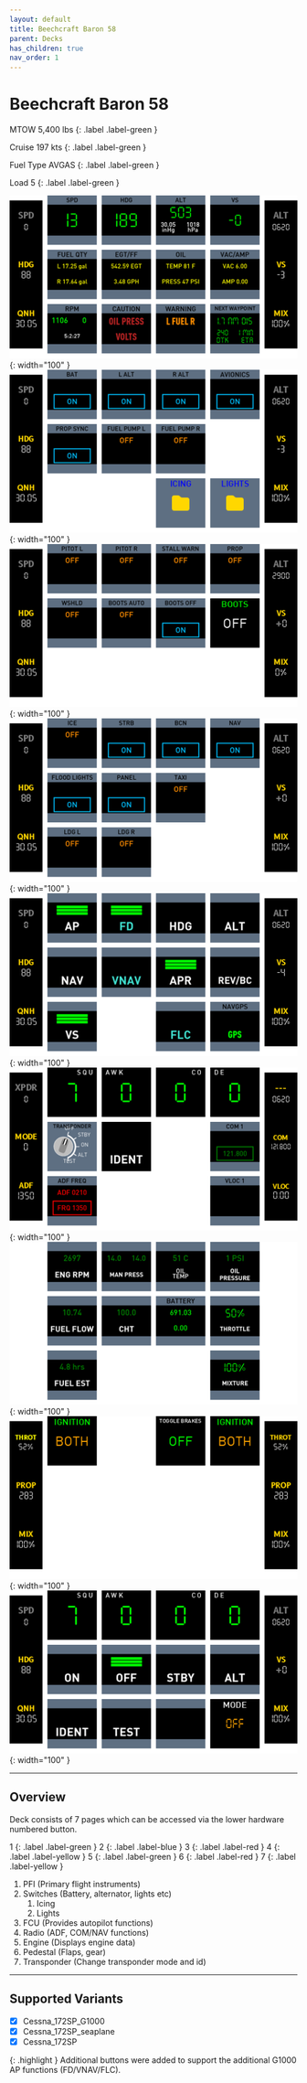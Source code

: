 ```yaml
---
layout: default
title: Beechcraft Baron 58
parent: Decks
has_children: true
nav_order: 1
---
```


# Beechcraft Baron 58

MTOW 5,400 lbs
{: .label .label-green }

Cruise 197 kts
{: .label .label-green }

Fuel Type AVGAS
{: .label .label-green }

Load 5
{: .label .label-green }



![](../../assets/images/beechcraft-baron-58/pfi.png){: width="100" }
![](../../assets/images/beechcraft-baron-58/switches.png){: width="100" }
![](../../assets/images/beechcraft-baron-58/icing.png){: width="100" }
![](../../assets/images/beechcraft-baron-58/lights.png){: width="100" }
![](../../assets/images/beechcraft-baron-58/fcu.png){: width="100" }
![](../../assets/images/beechcraft-baron-58/radio.png){: width="100" }
![](../../assets/images/beechcraft-baron-58/engine.png){: width="100" }
![](../../assets/images/beechcraft-baron-58/pedestal.png){: width="100" }
![](../../assets/images/beechcraft-baron-58/transponder.png){: width="100" }

----

## Overview
Deck consists of 7 pages which can be accessed via the lower hardware numbered button.

1
{: .label .label-green }
2
{: .label .label-blue }
3
{: .label .label-red }
4
{: .label .label-yellow }
5
{: .label .label-green }
6
{: .label .label-red }
7
{: .label .label-yellow }


1. PFI (Primary flight instruments)
2. Switches (Battery, alternator, lights etc)
   1. Icing
   2. Lights
3. FCU (Provides autopilot functions)
4. Radio (ADF, COM/NAV functions)
5. Engine (Displays engine data)
6. Pedestal (Flaps, gear)
7. Transponder (Change transponder mode and id)

----

## Supported Variants 
- [x] Cessna_172SP_G1000
- [x] Cessna_172SP_seaplane
- [x] Cessna_172SP

{: .highlight }
Additional buttons were added to support the additional G1000 AP functions (FD/VNAV/FLC).